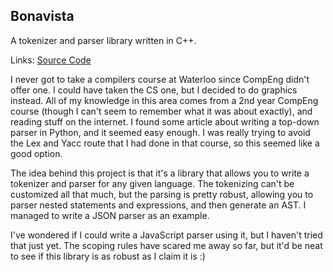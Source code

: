 ## Bonavista
A tokenizer and parser library written in C++.

Links: [Source Code](https://github.com/ericdingle/bonavista)

I never got to take a compilers course at Waterloo since CompEng didn't offer one. I could have
taken the CS one, but I decided to do graphics instead. All of my knowledge in this area comes
from a 2nd year CompEng course (though I can't seem to remember what it was about exactly), and
reading stuff on the internet. I found some article about writing a top-down parser in Python, and
it seemed easy enough. I was really trying to avoid the Lex and Yacc route that I had done in that
course, so this seemed like a good option.

The idea behind this project is that it's a library that allows you to write a tokenizer and parser
for any given language. The tokenizing can't be customized all that much, but the parsing is pretty
robust, allowing you to parser nested statements and expressions, and then generate an AST. I managed
to write a JSON parser as an example.

I've wondered if I could write a JavaScript parser using it, but I haven't tried that just yet.
The scoping rules have scared me away so far, but it'd be neat to see if this library is as robust
as I claim it is :)
